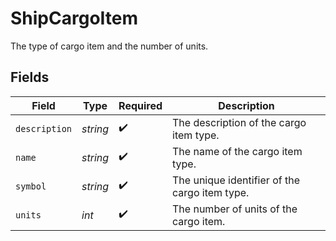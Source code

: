 # ShipCargoItem

The type of cargo item and the number of units.


## Fields

| Field                                         | Type                                          | Required                                      | Description                                   |
| --------------------------------------------- | --------------------------------------------- | --------------------------------------------- | --------------------------------------------- |
| `description`                                 | *string*                                      | :heavy_check_mark:                            | The description of the cargo item type.       |
| `name`                                        | *string*                                      | :heavy_check_mark:                            | The name of the cargo item type.              |
| `symbol`                                      | *string*                                      | :heavy_check_mark:                            | The unique identifier of the cargo item type. |
| `units`                                       | *int*                                         | :heavy_check_mark:                            | The number of units of the cargo item.        |